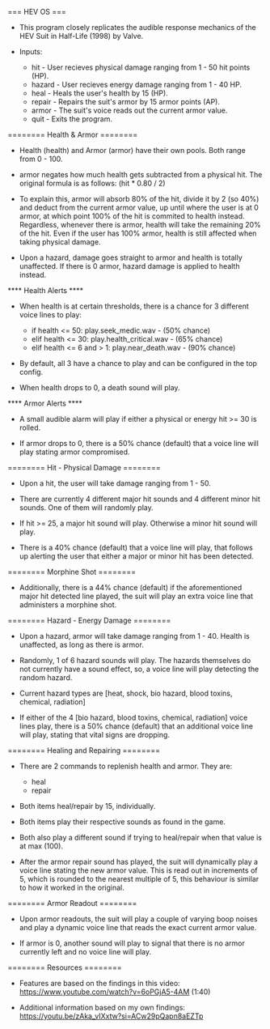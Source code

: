 === HEV OS ===

- This program closely replicates the audible response mechanics of the
  HEV Suit in Half-Life (1998) by Valve.

- Inputs:
	- hit 		- User recieves physical damage ranging from 1 - 50 hit points (HP).
	- hazard 	- User recieves energy damage ranging from 1 - 40 HP.
	- heal		- Heals the user's health by 15 (HP).
	- repair	- Repairs the suit's armor by 15 armor points (AP).
	- armor		- The suit's voice reads out the current armor value.
	- quit		- Exits the program.

========   Health & Armor   ========

- Health (health) and Armor (armor) have their own pools. Both range from 0 - 100.
  
- armor negates how much health gets subtracted from a physical hit. The original
  formula is as follows:
  (hit * 0.80 / 2)

- To explain this, armor will absorb 80% of the hit, divide it by 2 (so 40%) and deduct
  from the current armor value, up until where the user is at 0 armor, at which point
  100% of the hit is commited to health instead.
  Regardless, whenever there is armor, health will take the remaining 20% of the hit.
  Even if the user has 100% armor, health is still affected when taking physical damage.

- Upon a hazard, damage goes straight to armor and health is totally unaffected. If there
  is 0 armor, hazard damage is applied to health instead.

****   Health Alerts   ****

- When health is at certain thresholds, there is a chance for 3 different voice lines to
  play:
	- if health <= 50:
		play.seek_medic.wav - (50% chance)
	- elif health <= 30:
		play.health_critical.wav - (65% chance)
	- elif health <= 6 and > 1:
		play.near_death.wav - (90% chance)

- By default, all 3 have a chance to play and can be configured in the top config.

- When health drops to 0, a death sound will play.

****   Armor Alerts   ****

- A small audible alarm will play if either a physical or energy hit >= 30 is rolled.

- If armor drops to 0, there is a 50% chance (default) that a voice line will play
  stating armor compromised.

========   Hit - Physical Damage   ========

- Upon a hit, the user will take damage ranging from 1 - 50.

- There are currently 4 different major hit sounds and 4 different minor hit sounds.
  One of them will randomly play.

- If hit >= 25, a major hit sound will play. Otherwise a minor hit sound will play.

- There is a 40% chance (default) that a voice line will play, that follows up alerting
  the user that either a major or minor hit has been detected.

========   Morphine Shot   ========

- Additionally, there is a 44% chance (default) if the aforementioned major hit detected
  line played, the suit will play an extra voice line that administers a morphine shot.

========   Hazard - Energy Damage   ========

- Upon a hazard, armor will take damage ranging from 1 - 40. Health is unaffected, as
  long as there is armor.

- Randomly, 1 of 6 hazard sounds will play. The hazards themselves do not currently
  have a sound effect, so, a voice line will play detecting the random hazard.

- Current hazard types are [heat, shock, bio hazard, blood toxins, chemical, radiation]

- If either of the 4 [bio hazard, blood toxins, chemical, radiation] voice lines play,
  there is a 50% chance (default) that an additional voice line will play, stating that vital signs are dropping.

========   Healing and Repairing   ========

- There are 2 commands to replenish health and armor. They are:
	- heal
	- repair

- Both items heal/repair by 15, individually.

- Both items play their respective sounds as found in the game.

- Both also play a different sound if trying to heal/repair when that value is at max (100).

- After the armor repair sound has played, the suit will dynamically play a voice line stating
  the new armor value. This is read out in increments of 5, which is rounded to the nearest multiple
  of 5, this behaviour is similar to how it worked in the original.

========   Armor Readout   ========

- Upon armor readouts, the suit will play a couple of varying boop noises and play a dynamic
  voice line that reads the exact current armor value.

- If armor is 0, another sound will play to signal that there is no armor currently left and
  no voice line will play.

========   Resources   ========

- Features are based on the findings in this video:
  https://www.youtube.com/watch?v=6oPGjA5-4AM (1:40)

- Additional information based on my own findings:
  https://youtu.be/zAka_vIXxtw?si=ACw29pQapn8aEZTp